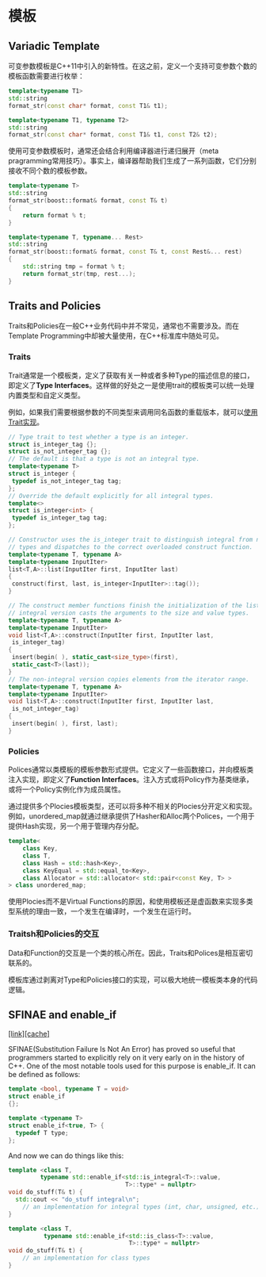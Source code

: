 # 模板

## Variadic Template

可变参数模板是C++11中引入的新特性。在这之前，定义一个支持可变参数个数的模板函数需要进行枚举：

```C++
template<typename T1>
std::string
format_str(const char* format, const T1& t1);

template<typename T1, typename T2>
std::string
format_str(const char* format, const T1& t1, const T2& t2);
```

使用可变参数模板时，通常还会结合利用编译器进行递归展开（meta pragramming常用技巧）。事实上，编译器帮助我们生成了一系列函数，它们分别接收不同个数的模板参数。

```C++
template<typename T>
std::string
format_str(boost::format& format, const T& t)
{
    return format % t;
}

template<typename T, typename... Rest>
std::string
format_str(boost::format& format, const T& t, const Rest&... rest)
{
    std::string tmp = format % t;
    return format_str(tmp, rest...);
}
```

## Traits and Policies

Traits和Policies在一般C++业务代码中并不常见，通常也不需要涉及。而在Template Programming中却被大量使用，在C++标准库中随处可见。

### Traits

Trait通常是一个模板类，定义了获取有关一种或者多种Type的描述信息的接口，即定义了**Type Interfaces**。这样做的好处之一是使用trait的模板类可以统一处理内置类型和自定义类型。

例如，如果我们需要根据参数的不同类型来调用同名函数的重载版本，就可以[使用Trait实现](https://www.oreilly.com/library/view/c-in-a/059600298X/)。

```cpp
// Type trait to test whether a type is an integer.
struct is_integer_tag {};
struct is_not_integer_tag {};
// The default is that a type is not an integral type.
template<typename T>
struct is_integer {
 typedef is_not_integer_tag tag;
};
// Override the default explicitly for all integral types.
template<>
struct is_integer<int> {
 typedef is_integer_tag tag;
};

// Constructor uses the is_integer trait to distinguish integral from nonintegral
// types and dispatches to the correct overloaded construct function.
template<typename T, typename A>
template<typename InputIter>
list<T,A>::list(InputIter first, InputIter last)
{
 construct(first, last, is_integer<InputIter>::tag());
}

// The construct member functions finish the initialization of the list. The
// integral version casts the arguments to the size and value types.
template<typename T, typename A>
template<typename InputIter>
void list<T,A>::construct(InputIter first, InputIter last,
 is_integer_tag)
{
 insert(begin( ), static_cast<size_type>(first),
 static_cast<T>(last));
}
// The non-integral version copies elements from the iterator range.
template<typename T, typename A>
template<typename InputIter>
void list<T,A>::construct(InputIter first, InputIter last,
 is_not_integer_tag)
{
 insert(begin( ), first, last);
}
```

### Policies

Polices通常以类模板的模板参数形式提供。它定义了一些函数接口，并向模板类注入实现，即定义了**Function Interfaces**。注入方式或将Policy作为基类继承，或将一个Policy实例化作为成员属性。

通过提供多个Plocies模板类型，还可以将多种不相关的Plocies分开定义和实现。例如，unordered_map就通过继承提供了Hasher和Alloc两个Polices，一个用于提供Hash实现，另一个用于管理内存分配。

```cpp
template<
    class Key,
    class T,
    class Hash = std::hash<Key>,
    class KeyEqual = std::equal_to<Key>,
    class Allocator = std::allocator< std::pair<const Key, T> >
> class unordered_map;
```

使用Plocies而不是Virtual Functions的原因，和使用模板还是虚函数来实现多类型系统的理由一致，一个发生在编译时，一个发生在运行时。

### Traitsh和Policies的交互

Data和Function的交互是一个类的核心所在。因此，Traits和Polices是相互密切联系的。

模板库通过剥离对Type和Policies接口的实现，可以极大地统一模板类本身的代码逻辑。

## SFINAE and enable_if

[[link]](https://eli.thegreenplace.net/2014/sfinae-and-enable_if/)[[cache]](SFINAE_and_enable_if.html)

SFINAE(Substitution Failure Is Not An Error) has proved so useful that programmers started to explicitly rely on it very early on in the history of C++. One of the most notable tools used for this purpose is enable_if. It can be defined as follows:

```cpp
template <bool, typename T = void>
struct enable_if
{};

template <typename T>
struct enable_if<true, T> {
  typedef T type;
};
```

And now we can do things like this:

```cpp
template <class T,
         typename std::enable_if<std::is_integral<T>::value,
                                 T>::type* = nullptr>
void do_stuff(T& t) {
  std::cout << "do_stuff integral\n";
    // an implementation for integral types (int, char, unsigned, etc.)
}

template <class T,
          typename std::enable_if<std::is_class<T>::value,
                                  T>::type* = nullptr>
void do_stuff(T& t) {
    // an implementation for class types
}
```
